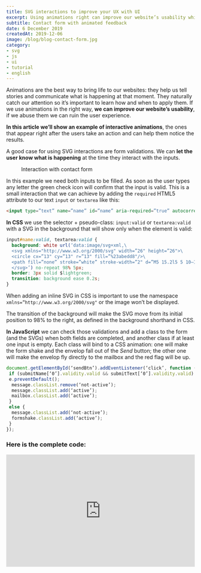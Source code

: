 ```yaml
---
title: SVG interactions to improve your UX with UI
excerpt: Using animations right can improve our website’s usability while abusing them can ruin the whole experience. Here's an example of effective animations.
subtitle: Contact form with animated feedback
date: 6 December 2019
createdAt: 2019-12-06
image: /blog/blog-contact-form.jpg
category: 
- svg 
- js
- ui
- tutorial
- english
---
```


Animations are the best way to bring life to our websites: they help us tell stories and communicate what is happening at that moment. They naturally catch our attention so it’s important to learn how and when to apply them. If we use animations in the right way, **we can improve our website’s usability**, if we abuse them we can ruin the user experience.

**In this article we’ll show an example of interactive animations**, the ones that appear right after the users take an action and can help them notice the results.

A good case for using SVG interactions are form validations. We can **let the user know what is happening** at the time they interact with the inputs.

<figure>
  <img src="/blog/blog-contact-form-01.gif" loading="lazy" alt="">
  <figcaption>Interaction with contact form</figcaption>
</figure>

In this example we need both inputs to be filled. As soon as the user types any letter the green check icon will confirm that the input is valid. This is a small interaction that we can achieve by adding the `required` HTML5 attribute to our text `input` or `textarea` like this:

```html
<input type=”text” name=”name” id=”name” aria-required=”true” autocorrect=”off” required>
```

**In CSS** we use the selector + pseudo-class: `input:valid` or `textarea:valid` with a SVG in the background that will show only when the element is valid:

```css
input#name:valid, textarea:valid {
  background: white url(‘data:image/svg+xml,\
  <svg xmlns="http://www.w3.org/2000/svg" width=”26" height=”26">\
  <circle cx=”13" cy=”13" r=”13" fill=”%23abedd8"/>\
  <path fill=”none” stroke=”white” stroke-width=”2" d=”M5 15.2l5 5 10–12"/>\
  </svg>’) no-repeat 98% 5px;
  border: 3px solid $lightgreen;
  transition: background ease 0.2s;
}
```

When adding an inline SVG in CSS is important to use the namespace `xmlns=”http://www.w3.org/2000/svg"` or the image won’t be displayed.

The transition of the background will make the SVG move from its initial position to 98% to the right, as defined in the background shorthand in CSS.

**In JavaScript** we can check those validations and add a class to the form (and the SVGs) when both fields are completed, and another class if at least one input is empty. Each class will bind to a CSS animation: one will make the form shake and the envelop fall out of the *Send* button; the other one will make the envelop fly directly to the mailbox and the red flag will be up.

```javascript
document.getElementById(‘sendBtn’).addEventListener(‘click’, function (e) { 
 if (submitName[‘0’].validity.valid && submitText[‘0’].validity.valid) {
 e.preventDefault();
  message.classList.remove(‘not-active’);
  message.classList.add(‘active’);
  mailbox.classList.add(‘active’);
 }
 else {
  message.classList.add(‘not-active’);
  formshake.classList.add(‘active’);
 }
});
```

### Here is the complete code:

<iframe width="100%" height="300" scrolling="no" title="Contact form with feedback animation" src="https://codepen.io/marianab/embed/xywxNg?height=265&theme-id=default&default-tab=css,result" frameborder="no" allowtransparency="true" allowfullscreen="true">
  See the Pen <a href='https://codepen.io/marianab/pen/xywxNg'>Contact form with feedback animation</a> by Mariana
  (<a href='https://codepen.io/marianab'>@marianab</a>) on <a href='https://codepen.io'>CodePen</a>.
</iframe>